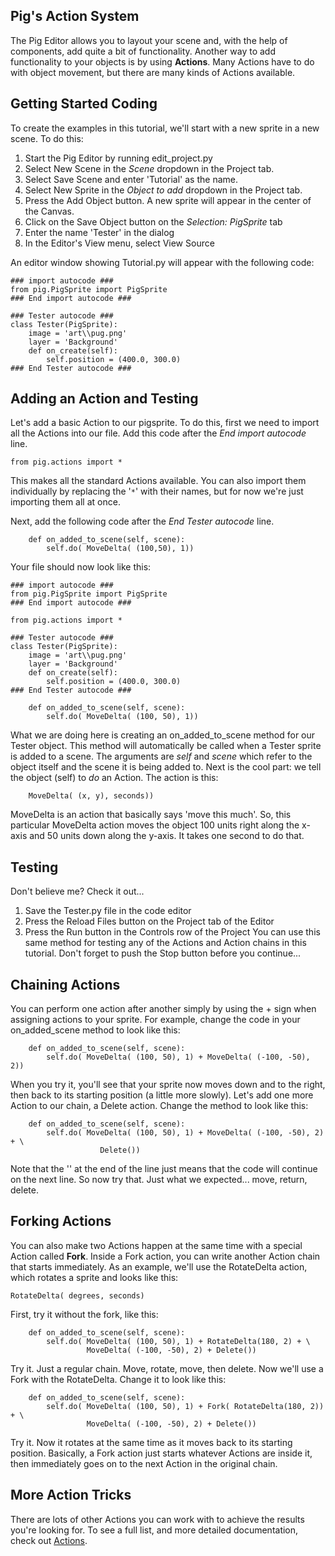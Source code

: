 ## Pig's Action System ##

The Pig Editor allows you to layout your scene and, with the help of components, add quite a bit of functionality. Another way to add functionality to your objects is by using **Actions**. Many Actions have to do with object movement, but there are many kinds of Actions available.

## Getting Started Coding ##

To create the examples in this tutorial, we'll start with a new sprite in a new scene. To do this:
  1. Start the Pig Editor by running edit\_project.py
  1. Select New Scene in the _Scene_ dropdown in the Project tab.
  1. Select Save Scene and enter 'Tutorial' as the name.
  1. Select New Sprite in the _Object to add_ dropdown in the Project tab.
  1. Press the Add Object button. A new sprite will appear in the center of the Canvas.
  1. Click on the Save Object button on the _Selection: PigSprite_ tab
  1. Enter the name 'Tester' in the dialog
  1. In the Editor's View menu, select View Source

An editor window showing Tutorial.py will appear with the following code:
```
### import autocode ###
from pig.PigSprite import PigSprite
### End import autocode ###

### Tester autocode ###
class Tester(PigSprite):
    image = 'art\\pug.png'
    layer = 'Background'
    def on_create(self):
        self.position = (400.0, 300.0)
### End Tester autocode ###
```

## Adding an Action and Testing ##

Let's add a basic Action to our pigsprite. To do this, first we need to import all the Actions into our file. Add this code after the _End import autocode_ line.
```
from pig.actions import *
```
This makes all the standard Actions available. You can also import them individually by replacing the '`*`' with their names, but for now we're just importing them all at once.

Next, add the following code after the _End Tester autocode_ line.
```
    def on_added_to_scene(self, scene):
        self.do( MoveDelta( (100,50), 1))
```
Your file should now look like this:
```
### import autocode ###
from pig.PigSprite import PigSprite
### End import autocode ###

from pig.actions import *

### Tester autocode ###
class Tester(PigSprite):
    image = 'art\\pug.png'
    layer = 'Background'
    def on_create(self):
        self.position = (400.0, 300.0)
### End Tester autocode ###

    def on_added_to_scene(self, scene):
        self.do( MoveDelta( (100, 50), 1))
```
What we are doing here is creating an on\_added\_to\_scene method for our Tester object. This method will automatically be called when a Tester sprite is added to a scene. The arguments are _self_ and _scene_ which refer to the object itself and the scene it is being added to.
Next is the cool part: we tell the object (self) to _do_ an Action. The action is this:
```
    MoveDelta( (x, y), seconds))
```
MoveDelta is an action that basically says 'move this much'. So, this particular MoveDelta action moves the object 100 units right along the x-axis and 50 units down along the y-axis. It takes one second to do that.

## Testing ##

Don't believe me? Check it out...
  1. Save the Tester.py file in the code editor
  1. Press the Reload Files button on the Project tab of the Editor
  1. Press the Run button in the Controls row of the Project
You can use this same method for testing any of the Actions and Action chains in this tutorial. Don't forget to push the Stop button before you continue...

## Chaining Actions ##

You can perform one action after another simply by using the + sign when assigning actions to your sprite. For example, change the code in your on\_added\_scene method to look like this:
```
    def on_added_to_scene(self, scene):
        self.do( MoveDelta( (100, 50), 1) + MoveDelta( (-100, -50), 2))
```
When you try it, you'll see that your sprite now moves down and to the right, then back to its starting position (a little more slowly). Let's add one more Action to our chain, a Delete action. Change the method to look like this:
```
    def on_added_to_scene(self, scene):
        self.do( MoveDelta( (100, 50), 1) + MoveDelta( (-100, -50), 2) + \
                    Delete())
```
Note that the '\' at the end of the line just means that the code will continue on the next line. So now try that. Just what we expected... move, return, delete.

## Forking Actions ##
You can also make two Actions happen at the same time with a special Action called **Fork**. Inside a Fork action, you can write another Action chain that starts immediately. As an example, we'll use the RotateDelta action, which rotates a sprite and looks like this:
```
RotateDelta( degrees, seconds)
```
First, try it without the fork, like this:
```
    def on_added_to_scene(self, scene):
        self.do( MoveDelta( (100, 50), 1) + RotateDelta(180, 2) + \
                 MoveDelta( (-100, -50), 2) + Delete())
```
Try it. Just a regular chain. Move, rotate, move, then delete. Now we'll use a Fork with the RotateDelta. Change it to look like this:
```
    def on_added_to_scene(self, scene):
        self.do( MoveDelta( (100, 50), 1) + Fork( RotateDelta(180, 2)) + \
                 MoveDelta( (-100, -50), 2) + Delete())
```
Try it. Now it rotates at the same time as it moves back to its starting position. Basically, a Fork action just starts whatever Actions are inside it, then immediately goes on to the next Action in the original chain.
## More Action Tricks ##
There are lots of other Actions you can work with to achieve the results you're looking for. To see a full list, and more detailed documentation, check out [Actions](Wikipage.md).